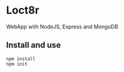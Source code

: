 # Loct8r
WebApp with NodeJS, Express and MongoDB
  
## Install and use

```
npm install
npm init

```
